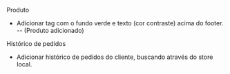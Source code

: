 Produto
- Adicionar tag com o fundo verde e texto (cor contraste) acima do footer.
-- (Produto adicionado)

Histórico de pedidos
- Adicionar histórico de pedidos do cliente, buscando através do store local.

